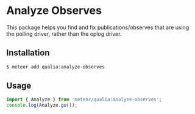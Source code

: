 # Analyze Observes

This package helps you find and fix publications/observes that are using the polling driver, rather than the oplog driver.

## Installation

```sh
$ meteor add qualia:analyze-observes
```

## Usage

```js
import { Analyze } from 'meteor/qualia:analyze-observes';
console.log(Analyze.go());
```

